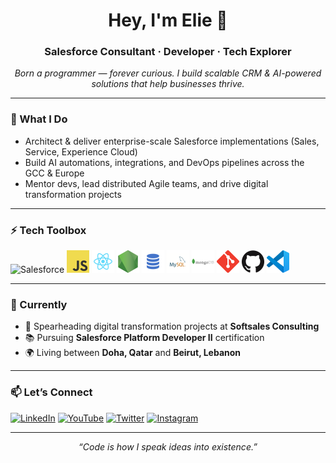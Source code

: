 <h1 align="center">Hey, I'm Elie 👋</h1>
<h3 align="center">Salesforce Consultant · Developer · Tech Explorer</h3>

<p align="center">
  <em>Born a programmer — forever curious.  
  I build scalable CRM & AI-powered solutions that help businesses thrive.</em>
</p>

---

### 🧠 What I Do
- Architect & deliver enterprise-scale Salesforce implementations (Sales, Service, Experience Cloud)
- Build AI automations, integrations, and DevOps pipelines across the GCC & Europe
- Mentor devs, lead distributed Agile teams, and drive digital transformation projects

---

### ⚡ Tech Toolbox
<p>
  <img src="https://upload.wikimedia.org/wikipedia/commons/f/f9/Salesforce.com_logo.svg" width="36" title="Salesforce"/>
  <img src="https://raw.githubusercontent.com/github/explore/main/topics/javascript/javascript.png" width="36" title="JavaScript"/>
  <img src="https://raw.githubusercontent.com/github/explore/main/topics/react/react.png" width="36" title="React"/>
  <img src="https://raw.githubusercontent.com/github/explore/main/topics/nodejs/nodejs.png" width="36" title="Node.js"/>
  <img src="https://raw.githubusercontent.com/github/explore/main/topics/sql/sql.png" width="36" title="SQL"/>
  <img src="https://raw.githubusercontent.com/github/explore/main/topics/mysql/mysql.png" width="36" title="MySQL"/>
  <img src="https://raw.githubusercontent.com/github/explore/main/topics/mongodb/mongodb.png" width="36" title="MongoDB"/>
  <img src="https://raw.githubusercontent.com/github/explore/main/topics/git/git.png" width="36" title="Git"/>
  <img src="https://raw.githubusercontent.com/github/explore/main/topics/github/github.png" width="36" title="GitHub"/>
  <img src="https://raw.githubusercontent.com/github/explore/main/topics/visual-studio-code/visual-studio-code.png" width="36" title="VS Code"/>
</p>

---

### 📌 Currently
- 🚀 Spearheading digital transformation projects at **Softsales Consulting**
- 📚 Pursuing **Salesforce Platform Developer II** certification
- 🌍 Living between **Doha, Qatar** and **Beirut, Lebanon**

---

### 📫 Let’s Connect
<p>
  <a href="https://linkedin.com/in/eliemirza"><img src="https://cdn.jsdelivr.net/npm/simple-icons@v3/icons/linkedin.svg" width="26" alt="LinkedIn"/></a>
  <a href="https://youtube.com/c/thecouplecrib"><img src="https://cdn.jsdelivr.net/npm/simple-icons@v3/icons/youtube.svg" width="26" alt="YouTube"/></a>
  <a href="https://twitter.com/eliemirza"><img src="https://cdn.jsdelivr.net/npm/simple-icons@v3/icons/twitter.svg" width="26" alt="Twitter"/></a>
  <a href="https://instagram.com/eliemirza"><img src="https://cdn.jsdelivr.net/npm/simple-icons@v3/icons/instagram.svg" width="26" alt="Instagram"/></a>
</p>

---

<p align="center">
  <i>“Code is how I speak ideas into existence.”</i>
</p>
